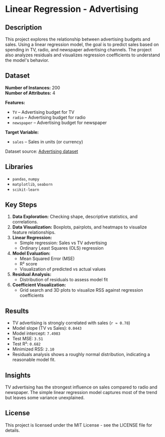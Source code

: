 # Linear Regression - Advertising

## Description
This project explores the relationship between advertising budgets and sales. Using a linear regression model, the goal is to predict sales based on spending in TV, radio, and newspaper advertising channels. The project also analyzes residuals and visualizes regression coefficients to understand the model's behavior.

## Dataset
**Number of Instances:** 200  
**Number of Attributes:** 4  

**Features:**
- `TV` – Advertising budget for TV
- `radio` – Advertising budget for radio
- `newspaper` – Advertising budget for newspaper  

**Target Variable:**
- `sales` – Sales in units (or currency)

Dataset source: [Advertising dataset](https://www.statlearning.com/)

## Libraries
- `pandas`, `numpy`
- `matplotlib`, `seaborn`
- `scikit-learn`

## Key Steps
1. **Data Exploration:** Checking shape, descriptive statistics, and correlations.
2. **Data Visualization:** Boxplots, pairplots, and heatmaps to visualize feature relationships.
3. **Linear Regression:**  
   - Simple regression: Sales vs TV advertising  
   - Ordinary Least Squares (OLS) regression  
4. **Model Evaluation:**  
   - Mean Squared Error (MSE)  
   - R² score  
   - Visualization of predicted vs actual values  
5. **Residual Analysis:**  
   - Distribution of residuals to assess model fit  
6. **Coefficient Visualization:**  
   - Grid search and 3D plots to visualize RSS against regression coefficients

## Results
- TV advertising is strongly correlated with sales (`r ≈ 0.78`)  
- Model slope (TV vs Sales): `0.0443`  
- Model intercept: `7.4983`  
- Test MSE: `3.51`  
- Test R²: `0.682`  
- Minimized RSS: `2.10`  
- Residuals analysis shows a roughly normal distribution, indicating a reasonable model fit.

## Insights
TV advertising has the strongest influence on sales compared to radio and newspaper. The simple linear regression model captures most of the trend but leaves some variance unexplained.

## License
This project is licensed under the MIT License - see the LICENSE file for details.
